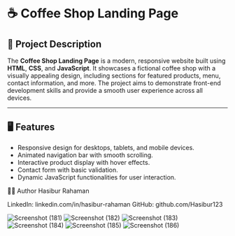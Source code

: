 # ☕ Coffee Shop Landing Page

## 📖 Project Description
The **Coffee Shop Landing Page** is a modern, responsive website built using **HTML**, **CSS**, and **JavaScript**. It showcases a fictional coffee shop with a visually appealing design, including sections for featured products, menu, contact information, and more. The project aims to demonstrate front-end development skills and provide a smooth user experience across all devices.

---

## 🖥️ Features
- Responsive design for desktops, tablets, and mobile devices.
- Animated navigation bar with smooth scrolling.
- Interactive product display with hover effects.
- Contact form with basic validation.
- Dynamic JavaScript functionalities for user interaction.

👨‍💻 Author
Hasibur Rahaman

LinkedIn: linkedin.com/in/hasibur-rahaman
GitHub: github.com/Hasibur123

![Screenshot (181)](https://github.com/user-attachments/assets/4b586cd8-349d-423d-9b71-8fd89f02b09f)
![Screenshot (182)](https://github.com/user-attachments/assets/0dcc4cce-7341-4b02-a07d-d8be80d28c03)
![Screenshot (183)](https://github.com/user-attachments/assets/c5e65e70-a51e-4bad-ab0d-cfcf73e9e200)
![Screenshot (184)](https://github.com/user-attachments/assets/9fd6b9f3-375d-4887-8fe4-6b9f6ca4f59b)
![Screenshot (185)](https://github.com/user-attachments/assets/e3f4bc2d-72ad-476a-b333-ec19f54fbec5)
![Screenshot (186)](https://github.com/user-attachments/assets/a02c96b4-ed4a-4d4b-b113-fd2e009cbbbb)
